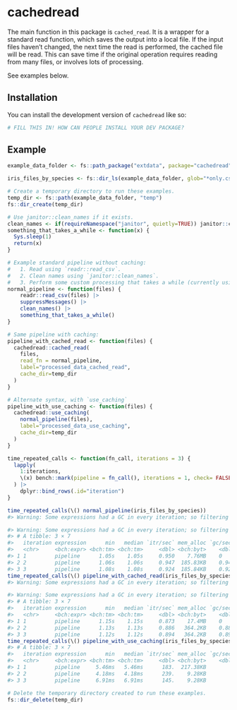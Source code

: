 
<!-- README.md is generated from README.Rmd. Please edit that file -->

# cachedread

<!-- badges: start -->
<!-- badges: end -->

The main function in this package is `cached_read`. It is a wrapper for
a standard read function, which saves the output into a local file. If
the input files haven’t changed, the next time the read is performed,
the cached file will be read. This can save time if the original
operation requires reading from many files, or involves lots of
processing.

See examples below.

## Installation

You can install the development version of `cachedread` like so:

``` r
# FILL THIS IN! HOW CAN PEOPLE INSTALL YOUR DEV PACKAGE?
```

## Example

``` r
example_data_folder <- fs::path_package("extdata", package="cachedread")

iris_files_by_species <- fs::dir_ls(example_data_folder, glob="*only.csv", recurse=T)

# Create a temporary directory to run these examples.
temp_dir <- fs::path(example_data_folder, "temp")
fs::dir_create(temp_dir)

# Use janitor::clean_names if it exists.
clean_names <- if(requireNamespace("janitor", quietly=TRUE)) janitor::clean_names else \(x) x
something_that_takes_a_while <- function(x) { 
  Sys.sleep(1) 
  return(x)
}

# Example standard pipeline without caching:
#   1. Read using `readr::read_csv`.
#   2. Clean names using `janitor::clean_names`.
#   3. Perform some custom processing that takes a while (currently using sleep as an example).
normal_pipeline <- function(files) {
    readr::read_csv(files) |>
    suppressMessages() |>
    clean_names() |>
    something_that_takes_a_while()
}

# Same pipeline with caching:
pipeline_with_cached_read <- function(files) {
  cachedread::cached_read(
    files,
    read_fn = normal_pipeline,
    label="processed_data_cached_read",
    cache_dir=temp_dir
  )
}

# Alternate syntax, with `use_caching`
pipeline_with_use_caching <- function(files) {
  cachedread::use_caching(
    normal_pipeline(files),
    label="processed_data_use_caching",
    cache_dir=temp_dir
  )
}

time_repeated_calls <- function(fn_call, iterations = 3) {
  lapply(
    1:iterations,
    \(x) bench::mark(pipeline = fn_call(), iterations = 1, check= FALSE)
  ) |>
    dplyr::bind_rows(.id="iteration")
}

time_repeated_calls(\() normal_pipeline(iris_files_by_species))
#> Warning: Some expressions had a GC in every iteration; so filtering is disabled.

#> Warning: Some expressions had a GC in every iteration; so filtering is disabled.
#> # A tibble: 3 × 7
#>   iteration expression      min   median `itr/sec` mem_alloc `gc/sec`
#>   <chr>     <bch:expr> <bch:tm> <bch:tm>     <dbl> <bch:byt>    <dbl>
#> 1 1         pipeline      1.05s    1.05s     0.950    7.76MB    0    
#> 2 2         pipeline      1.06s    1.06s     0.947  185.83KB    0.947
#> 3 3         pipeline      1.08s    1.08s     0.924  185.84KB    0.924
time_repeated_calls(\() pipeline_with_cached_read(iris_files_by_species))
#> Warning: Some expressions had a GC in every iteration; so filtering is disabled.

#> Warning: Some expressions had a GC in every iteration; so filtering is disabled.
#> # A tibble: 3 × 7
#>   iteration expression      min   median `itr/sec` mem_alloc `gc/sec`
#>   <chr>     <bch:expr> <bch:tm> <bch:tm>     <dbl> <bch:byt>    <dbl>
#> 1 1         pipeline      1.15s    1.15s     0.873    17.4MB    0    
#> 2 2         pipeline      1.13s    1.13s     0.886   364.2KB    0.886
#> 3 3         pipeline      1.12s    1.12s     0.894   364.2KB    0.894
time_repeated_calls(\() pipeline_with_use_caching(iris_files_by_species))
#> # A tibble: 3 × 7
#>   iteration expression      min   median `itr/sec` mem_alloc `gc/sec`
#>   <chr>     <bch:expr> <bch:tm> <bch:tm>     <dbl> <bch:byt>    <dbl>
#> 1 1         pipeline     5.46ms   5.46ms      183.  217.38KB        0
#> 2 2         pipeline     4.18ms   4.18ms      239.    9.28KB        0
#> 3 3         pipeline     6.91ms   6.91ms      145.    9.28KB        0

# Delete the temporary directory created to run these examples.
fs::dir_delete(temp_dir)
```
